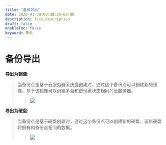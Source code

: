 ```yaml
---
title: "备份导出"
date: 2020-01-30T00:38:25+09:00
description: Test description
draft: false
enableToc: false
keyword: 青云
---
```


# 备份导出

**导出为镜像**:

> 
> 
> 当备份点是基于云服务器系统盘创建时，通过这个备份点可以创建新的镜像，基于该镜像可以创建多台和备份点状态相同的云服务器。
> 
> > ![](/storage/backup/manual/_images/capture_instance_from_snapshot.png)
> 
> 

**导出为硬盘**:

> 
> 
> 当备份点是基于硬盘创建时，通过这个备份点可以创建新的硬盘，该新硬盘将拥有和备份点相同的数据。
> 
> > ![](/storage/backup/manual/_images/create_volume_from_snapshot.png)
> 
>